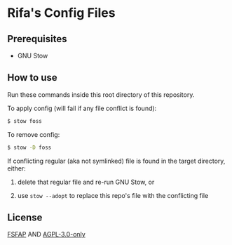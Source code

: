 <!---
  SPDX-License-Identifier: FSFAP
  SPDX-FileCopyrightText: Copyright (c) 2024 Rifa Achrinza
-->

# Rifa's Config Files

## Prerequisites

- GNU Stow

## How to use

Run these commands inside this root directory of this repository.

To apply config (will fail if any file conflict is found):

```sh
$ stow foss
```

To remove config:

```sh
$ stow -D foss
```

If conflicting regular (aka not symlinked) file is found in the target directory, either:

1. delete that regular file and re-run GNU Stow, or

2. use `stow --adopt` to replace this repo's file with the conflicting file

## License

[FSFAP](./LICENSES/FSFAP) AND [AGPL-3.0-only](./LICENSE/AGPL-3.0-only)

